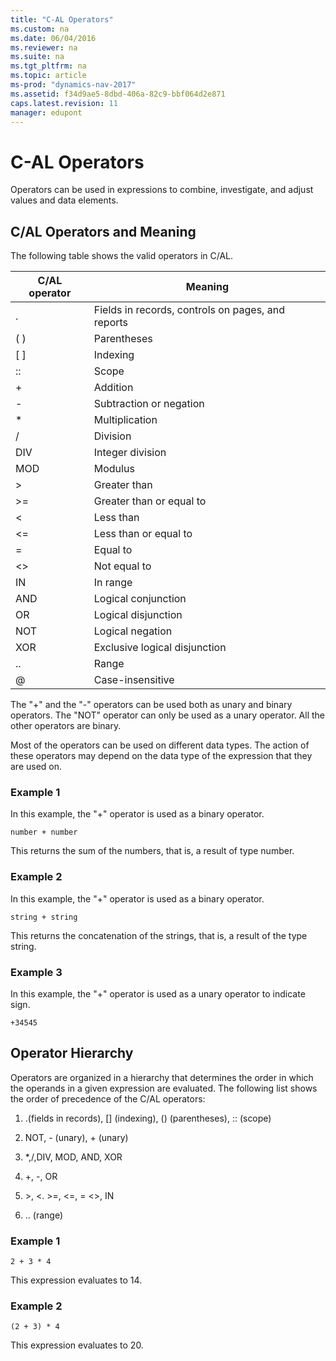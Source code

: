 ```yaml
---
title: "C-AL Operators"
ms.custom: na
ms.date: 06/04/2016
ms.reviewer: na
ms.suite: na
ms.tgt_pltfrm: na
ms.topic: article
ms-prod: "dynamics-nav-2017"
ms.assetid: f34d9ae5-8dbd-406a-82c9-bbf064d2e871
caps.latest.revision: 11
manager: edupont
---
```

# C-AL Operators
Operators can be used in expressions to combine, investigate, and adjust values and data elements.  
  
## C\/AL Operators and Meaning  
 The following table shows the valid operators in C\/AL.  
  
|C\/AL operator|Meaning|  
|--------------------|-------------|  
|.|Fields in records, controls on pages, and reports|  
|\( \)|Parentheses|  
|\[ \]|Indexing|  
|::|Scope|  
|\+|Addition|  
|\-|Subtraction or negation|  
|\*|Multiplication|  
|\/|Division|  
|DIV|Integer division|  
|MOD|Modulus|  
|\>|Greater than|  
|\>\=|Greater than or equal to|  
|\<|Less than|  
|\<\=|Less than or equal to|  
|\=|Equal to|  
|\<\>|Not equal to|  
|IN|In range|  
|AND|Logical conjunction|  
|OR|Logical disjunction|  
|NOT|Logical negation|  
|XOR|Exclusive logical disjunction|  
|..|Range|  
|@|Case\-insensitive|  
  
 The "\+" and the "\-" operators can be used both as unary and binary operators. The "NOT" operator can only be used as a unary operator. All the other operators are binary.  
  
 Most of the operators can be used on different data types. The action of these operators may depend on the data type of the expression that they are used on.  
  
### Example 1  
 In this example, the "\+" operator is used as a binary operator.  
  
```  
number + number  
```  
  
 This returns the sum of the numbers, that is, a result of type number.  
  
### Example 2  
 In this example, the "\+" operator is used as a binary operator.  
  
```  
string + string  
```  
  
 This returns the concatenation of the strings, that is, a result of the type string.  
  
### Example 3  
 In this example, the "\+" operator is used as a unary operator to indicate sign.  
  
```  
+34545  
```  
  
## Operator Hierarchy  
 Operators are organized in a hierarchy that determines the order in which the operands in a given expression are evaluated. The following list shows the order of precedence of the C\/AL operators:  
  
1.  .\(fields in records\), \[\] \(indexing\), \(\) \(parentheses\), :: \(scope\)  
  
2.  NOT, \- \(unary\), \+ \(unary\)  
  
3.  \*,\/,DIV, MOD, AND, XOR  
  
4.  \+, \-, OR  
  
5.  \>, \<. \>\=, \<\=, \= \<\>, IN  
  
6.  .. \(range\)  
  
### Example 1  
  
```  
2 + 3 * 4  
```  
  
 This expression evaluates to 14.  
  
### Example 2  
  
```  
(2 + 3) * 4  
```  
  
 This expression evaluates to 20.